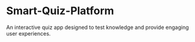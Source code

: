 # Smart-Quiz-Platform
An interactive quiz app designed to test knowledge and provide engaging user experiences.

